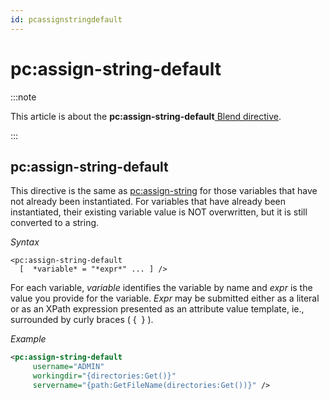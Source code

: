 ```yaml
---
id: pcassignstringdefault
---
```


# pc:assign-string-default




:::note

This article is about the **pc:assign-string-default**[ Blend directive](/Repositories/Blend_directives).

:::

## **pc:assign-string-default**

This directive is the same as [pc:assign-string](/Repositories/Blend_directives/pcassignstring.md) for those variables that have not already been instantiated. For variables that have already been instantiated, their existing variable value is NOT overwritten, but it is still converted to a string.

*Syntax*

```
<pc:assign-string-default
  [  *variable* = "*expr*" ... ] />
```

For each variable, *variable* identifies the variable by name and *expr* is the value you provide for the variable. *Expr* may be submitted either as a literal or as an XPath expression presented as an attribute value template, ie., surrounded by curly braces ( {  } ).

*Example*

```xml
<pc:assign-string-default
     username="ADMIN"
     workingdir="{directories:Get()}"
     servername="{path:GetFileName(directories:Get())}" />
```

 